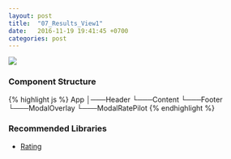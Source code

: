 ```yaml
---
layout: post
title:  "07_Results_View1"
date:   2016-11-19 19:41:45 +0700
categories: post
---
```


<img src="{{ site.github.url }}/images/posts/2016-11-19/07_Results_View1.jpg">

### Component Structure

{% highlight js %}
App
│───Header
└───Content
└───Footer
└───ModalOverlay
    └───ModalRatePilot
{% endhighlight %}

### Recommended Libraries

* [Rating](https://github.com/cameronroe/react-star-rating)
